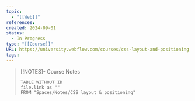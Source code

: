 ```yaml
---
topic:
  - "[[Web]]"
references: 
created: 2024-09-01
status:
  - In Progress
type: "[[Course]]"
URL: https://university.webflow.com/courses/css-layout-and-positioning
tags:
---
```

> [!NOTES]- Course Notes
> ```dataview
> TABLE WITHOUT ID
> file.link as ""
> FROM "Spaces/Notes/CSS layout & positioning"
 ```
